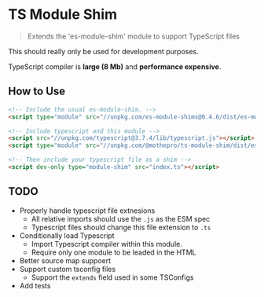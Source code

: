 # TS Module Shim

> Extends the 'es-module-shim' module to support TypeScript files

This should really only be used for development purposes.

TypeScript compiler is **large (8 Mb)** and **performance expensive**.

## How to Use

```html
<!-- Include the usual es-module-shim. -->
<script type="module" src="//unpkg.com/es-module-shims@0.4.6/dist/es-module-shims.min.js"></script>

<!-- Include typescript and this module -->
<script src="//unpkg.com/typescript@3.7.4/lib/typescript.js"></script>
<script type="module" src="//unpkg.com/@mothepro/ts-module-shim/dist/esm/index.js"></script>

<!-- Then include your typescript file as a shim -->
<script dev-only type="module-shim" src="index.ts"></script>
```

## TODO

+ Properly handle typescript file extnesions
  + All relative imports should use the `.js` as the ESM spec
  + Typescript files should change this file extension to `.ts`
+ Conditionally load Typescript
  + Import Typescript compiler within this module.
  + Require only one module to be leaded in the HTML
+ Better source map suppoert
+ Support custom tsconfig files
  + Support the `extends` field used in some TSConfigs
+ Add tests
